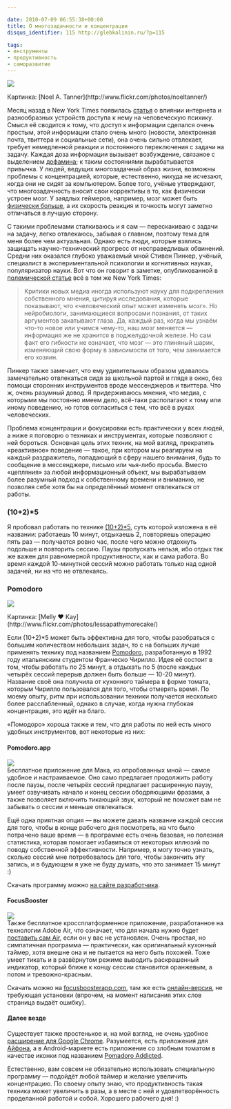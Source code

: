 ```yaml
---

date: 2010-07-09 06:55:38+00:00
title: О многозадачности и концентрации
disqus_identifier: 115 http://glebkalinin.ru/?p=115

tags:
- инструменты
- продуктивность
- саморазвитие
---
```


![](http://glebkalinin.ru/featured/2010/07/brain.gif)

<p class="legend">Картинка: [Noel A. Tanner](http://www.flickr.com/photos/noeltanner/)</p>



Месяц назад в New York Times появилась [статья](http://www.nytimes.com/2010/06/07/technology/07brain.html) о влиянии интернета и разнообразных устройств доступа к нему на человеческую психику. Смысл её сводится к тому, что доступ к информации сделался очень простым, этой информации стало очень много (новости, электронная почта, твиттера и социальные сети), она очень сильно отвлекает, требует немедленной реакции и постоянного переключения с задачи на задачу. Каждая доза информации вызывает возбуждение, связаное с выделением [дофамина](http://ru.wikipedia.org/wiki/%D0%94%D0%BE%D1%84%D0%B0%D0%BC%D0%B8%D0%BD); к таким состояниями вырабатывается привычка. У людей, ведущих  многозадачный образ жизни, возможны проблемы с концентрацией, которые, естественно, никуда не исчезают, когда они не сидят за компьютером.  Более того, учёные утверждают, что многозадачность вносит свои коррективы в то, как физически устроен мозг. У заядлых геймеров, например, мозг может быть [физически больше](http://eideneurolearningblog.blogspot.com/2010/05/video-gamers-have-bigger-brains.html), а их скорость реакция и точность могут заметно отличаться в лучшую сторону.

<!-- more -->

С такими проблемами сталкиваюсь и я сам — перескакиваю с задачи на задачу, легко отвлекаюсь, забывая о главном, поэтому тема для меня более чем актуальная. Однако есть люди, которые взялись защищать научно-технический прогресс от несправедливых обвинений. Средни них оказался глубоко уважаемый мной Стивен Пинкер, учёный, специалист в экспериментальной психологии и когнитивных науках, популяризатор науки. Вот что он говорит в заметке, опубликованной в [полемической статье](http://www.nytimes.com/2010/06/11/opinion/11Pinker.html) всё в том же New York Times:


 
> Критики новых медиа иногда используют науку для подкрепления собственного мнения, цитируя исследования, которые показывают, что «человеческий опыт может изменять мозг». Но нейробиологи, занимающиеся вопросами познания, от таких аргументов закатывают глаза. Да, каждый раз, когда мы узнаём что-то новое или учимся чему-то, наш мозг меняется — информация же не хранится в поджелудочной железе.  Но сам факт его гибкости не означает, что мозг — это глиняный шарик, изменяющий свою форму в зависимости от  того, чем занимается его хозяин.

Пинкер также замечает, что ему удивительным образом удавалось замечательно отвлекаться сидя за школьной партой и глядя в окно, без помощи сторонних инструментов вроде мессенджеров и твиттера. Что ж, очень разумный довод. Я придерживаюсь мнения, что медиа, с которыми мы постоянно имеем дело, всё-таки располагают к тому или иному поведению, но готов согласиться с тем, что всё в руках человеческих. 

Проблема концентрации и фокусировки есть практически у всех людей, а ниже я поговорю о техниках и инструментах, которые позволяют с ней бороться. Основная цель этих техник, на мой взгляд, прекратить «реактивное» поведение — такое, при котором мы реагируем на каждый раздражитель, попадающий в сферу нашего внимания, будь то сообщение в мессенджере, письмо или чья-либо просьба. Вместо «цепляния» за любой информационный объект, мы вырабатываем более разумный подход к собственному времени и вниманию, не позволяя себе хотя бы на определённый момент отвлекаться от работы.




### (10+2)*5



Я пробовал работать по технике [(10+2)*5](http://www.43folders.com/2005/10/11/procrastination-hack-1025), суть которой изложена в её названии: работаешь 10 минут, отдыхаешь 2, повторяешь операцию пять раз — получается ровно час, после чего можно отдохнуть подольше и повторить сессию. Паузы пропускать нельзя, ибо отдых так же важен для равномерной продуктивности, как и сама работа. Во время каждой 10-минутной сессий можно работать только над одной задачей, ни на что не отвлекаясь.  




### Pomodoro


![](http://glebkalinin.ru/featured/2010/07/pomodoro.jpg)

<p class="legend">Картинка: [Melly ♥ Kay](http://www.flickr.com/photos/lessapathymorecake/)</p>


Если (10+2)*5 может быть эффективна для того, чтобы разобраться с большим количеством небольших задач, то с на больших лучше применять технику под названием [Pomodoro](http://www.pomodorotechnique.com/), разработанную в 1992 году итальянским студентом Франческо Чирилло.  Идея её  состоит в том, чтобы работать по 25 минут, а отдыхать по 5 (после каждых четырёх сессий перерыв должен быть больше — 10-20 минут). Название своё она получила от кухонного таймера в форме томата, которым Чирилло пользовался для того, чтобы отмерять время. По моему опыту, ритм при использовании техники получается несколько более расслабленный, однако в случае, когда нужна глубокая концентрация, это идёт на благо. 

«Помодоро» хороша также и тем, что для работы по ней есть много удобных инструментов, вот некоторые из них:



#### Pomodoro.app

![](http://glebkalinin.ru/featured/2010/07/pomodoro-web.png)  
Бесплатное приложение для Мака, из опробованных мной — самое удобное и настраиваемое. Оно само предлагает продолжить работу после паузы, после четырёх сессий предлагает расширенную паузу, умеет озвучивать начало и конец сессии ободряющими фразами, а также позволяет включить тикающий звук, который не поможет вам не забывать о сессии и меньше отвлекаться. 

Ещё одна приятная опция — вы можете давать название каждой сессии для того, чтобы в конце рабочего дня посмотреть, на что было потрачено ваше время — в программе есть очень базовая, но полезная статистика, которая помогает избавиться от некоторых иллюзий по поводу собственной эффективности. Например, я могу точно узнать, сколько сессий мне потребовалось для того, чтобы закончить эту запись, и в будующем я уже не буду думать, что это занимает 15 минут :)

Скачать программу можно [на сайте разработчика](http://pomodoro.ugolandini.com/).


#### FocusBooster

![](http://glebkalinin.ru/featured/2010/07/focusbooster.png)  
Также бесплатное кроссплатформенное приложение, разработанное на технологии Adobe Air, что означает, что для начала нужно будет [поставить сам Air](http://www.adobe.com/products/air/), если он у вас не установлен. Очень простая, но симпатичная программа — практически, как оригинальный кухонный таймер, хотя внешне она и не пытается на него быть похожей. Тоже умеет тикать и в развёрнутом режиме выводить раскрашенный индикатор, который ближе к концу сессии становится оранжевым, а потом и тревожно-красным.

Скачать можно на [focusboosterapp.com](http://www.focusboosterapp.com/), там же есть [онлайн-версия](http://www.focusboosterapp.com/live.cfm), не требующая установки (впрочем, на момент написания этих слов страница выдаёт ошибку).



#### Далее везде

Существует также простенькое и, на мой взгляд, не очень удобное [расширение для Google Chrome](http://lifehacker.com/5450863/chromodoro-adds-a-pomodoro-timer-to-chrome). Разумеется, есть приложения для [Айфона](http://www.freshapps.com/pomodoro-technique/), а в Android-маркете есть приложение со злобным томатом в качестве иконки под названием [Pomadoro Addicted](http://www.androidapplicationspro.com/pomodoro_addicted-gustavo_m_santos-1_0_12-download.html). 

Естественно, вам совсем не обязательно использовать специальную программу — подойдёт любой таймер и желание увеличить концентрацию. По своему опыту знаю, что продуктивность такая техника может увеличить в разы, а в месте с ней и удовлетворённость проделанной работой и собой. Хорошего рабочего дня! :)

